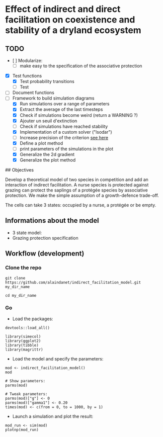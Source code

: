 # Effect of indirect and direct facilitation on coexistence and stability of a dryland ecosystem  

## TODO  

- [ ] Modularize:  
    - [ ] make easy to the specification of the associative protection
- [x] Test functions
    - [x] Test probability transitions
    - [ ] Test  
- [ ] Document functions
- [ ] Framework to build simulation diagrams
    - [x] Run simulations over a range of parameters  
    - [x] Extract the average of the last timesteps
    - [x] Check if simulations become weird (return a WARNING ?)
    - [x] Ajouter un seuil d'extinction
    - [ ] Check if simulations have reached stability
	- [x] Implementation of a custom solver ("lsodar")
	- [ ] Increase precision of the criterion [see here](https://stackoverflow.com/questions/5802592/dealing-with-very-small-numbers-in-r?rq=1) 
    - [x] Define a plot method 
	- [ ] print parameters of the simulations in the plot 
	- [x] Generalize the 2d gradient 
	- [x] Generalize the plot method 

## Objectives

Develop a theoretical model of two species in competition and add an interaction
of indirect facilitation. A nurse species is protected against grazing can protect the saplings of a protégée species by associative protection. We make the simple assumption of a growth-defence trade-off.

The cells can take 3 states: occupied by a nurse, a protégée or be empty.

## Informations about the model

- 3 state model:
- Grazing protection specification

## Workflow (development)

### Clone the repo

```
git clone https://github.com/alaindanet/indirect_facilitation_model.git my_dir_name

cd my_dir_name
```

### Go

- Load the packages:

```
devtools::load_all()

library(simecol)
library(ggplot2)
library(tibble)
library(magrittr)
```

- Load the model and specify the parameters:

```
mod <- indirect_facilitation_model()
mod

# Show parameters:
parms(mod)

# Tweak parameters:
parms(mod)["g"] <- 0
parms(mod)["gamma1"] <- 0.20
times(mod) <- c(from = 0, to = 1000, by = 1)
```

- Launch a simulation and plot the result:

```
mod_run <- sim(mod)
plotnp(mod_run)
```

